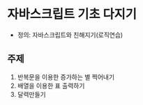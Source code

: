# 자바스크립트 기초 다지기



- 정의: 자바스크립트와 친해지기(로직연습)


## 주제

1. 반복문을 이용한 증가하는 별 찍어내기
2. 배열을 이용한 표 출력하기
3. 달력만들기